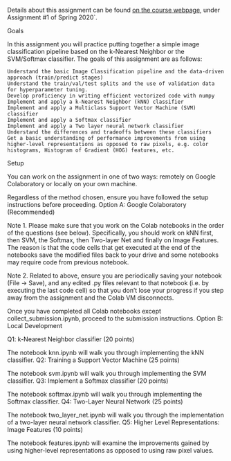Details about this assignment can be found [on the course webpage](http://cs231n.github.io/), under Assignment #1 of Spring 2020`.

Goals

In this assignment you will practice putting together a simple image classification pipeline based on the k-Nearest Neighbor or the SVM/Softmax classifier. The goals of this assignment are as follows:

    Understand the basic Image Classification pipeline and the data-driven approach (train/predict stages)
    Understand the train/val/test splits and the use of validation data for hyperparameter tuning.
    Develop proficiency in writing efficient vectorized code with numpy
    Implement and apply a k-Nearest Neighbor (kNN) classifier
    Implement and apply a Multiclass Support Vector Machine (SVM) classifier
    Implement and apply a Softmax classifier
    Implement and apply a Two layer neural network classifier
    Understand the differences and tradeoffs between these classifiers
    Get a basic understanding of performance improvements from using higher-level representations as opposed to raw pixels, e.g. color histograms, Histogram of Gradient (HOG) features, etc.

Setup

You can work on the assignment in one of two ways: remotely on Google Colaboratory or locally on your own machine.

Regardless of the method chosen, ensure you have followed the setup instructions before proceeding.
Option A: Google Colaboratory (Recommended)



Note 1. Please make sure that you work on the Colab notebooks in the order of the questions (see below). Specifically, you should work on kNN first, then SVM, the Softmax, then Two-layer Net and finally on Image Features. The reason is that the code cells that get executed at the end of the notebooks save the modified files back to your drive and some notebooks may require code from previous notebook.

Note 2. Related to above, ensure you are periodically saving your notebook (File -> Save), and any edited .py files relevant to that notebook (i.e. by executing the last code cell) so that you don’t lose your progress if you step away from the assignment and the Colab VM disconnects.

Once you have completed all Colab notebooks except collect_submission.ipynb, proceed to the submission instructions.
Option B: Local Development

Q1: k-Nearest Neighbor classifier (20 points)

The notebook knn.ipynb will walk you through implementing the kNN classifier.
Q2: Training a Support Vector Machine (25 points)

The notebook svm.ipynb will walk you through implementing the SVM classifier.
Q3: Implement a Softmax classifier (20 points)

The notebook softmax.ipynb will walk you through implementing the Softmax classifier.
Q4: Two-Layer Neural Network (25 points)

The notebook two_layer_net.ipynb will walk you through the implementation of a two-layer neural network classifier.
Q5: Higher Level Representations: Image Features (10 points)

The notebook features.ipynb will examine the improvements gained by using higher-level representations as opposed to using raw pixel values.

